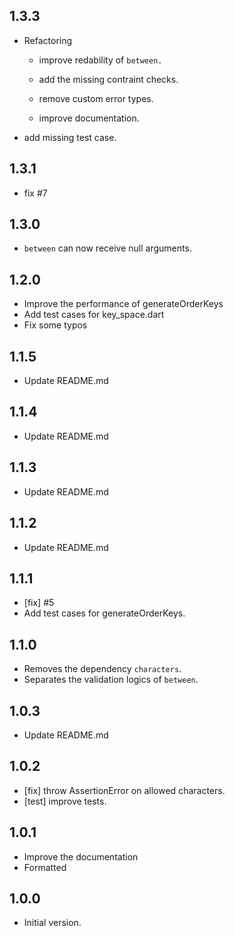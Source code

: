 ## 1.3.3
- Refactoring
  - improve redability of `between.`

  - add the missing contraint checks.

  - remove custom error types.

  - improve documentation.

- 
  add missing test case. 


## 1.3.1
- fix #7

## 1.3.0
- `between` can now receive null arguments.

## 1.2.0
- Improve the performance of generateOrderKeys
- Add test cases for key_space.dart
- Fix some typos

## 1.1.5
- Update README.md

## 1.1.4
- Update README.md

## 1.1.3
- Update README.md

## 1.1.2
- Update README.md

## 1.1.1
- [fix] #5
- Add test cases for generateOrderKeys.

## 1.1.0
- Removes the dependency `characters`.
- Separates the validation logics of `between`.

## 1.0.3
- Update README.md

## 1.0.2
- [fix] throw AssertionError on allowed characters.
- [test] improve tests.

## 1.0.1
- Improve the documentation
- Formatted

## 1.0.0

- Initial version.
